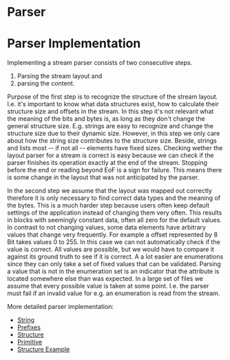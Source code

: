 # Parser

# Parser Implementation

Implementing a stream parser consists of two consecutive steps.

1. Parsing the stream layout and
2. parsing the content.

Purpose of the first step is to recognize the structure of the stream layout. I.e. it's important to know what data structures exist, how to calculate their structure size and offsets in the stream. In this step it's not relevant what the meaning of the bits and bytes is, as long as they don't change the general structure size. E.g. strings are easy to recognize and change the structure size due to their dynamic size. However, in this step we only care about how the string size contributes to the structure size. Beside, strings and lists most -- if not all -- elements have fixed sizes. Checking wether the layout parser for a stream is correct is easy because we can check if the parser finishes its operation exactly at the end of the stream. Stopping before the end or reading beyond EoF is a sign for failure. This means there is some change in the layout that was not anticipated by the parser.

In the second step we assume that the layout was mapped out correctly therefore it is only necessary to find correct data types and the meaning of the bytes. This is a much harder step because users often keep default settings of the application instead of changing them very often. This results in blocks with seemingly constant data, often all zero for the default values. In contrast to not changing values, some data elements have arbitrary values that change very frequently. For example a offset represented by 8 Bit takes values 0 to 255. In this case we can not automatically check if the value is correct. All values are possible, but we would have to compare it against its ground truth to see if it is correct. A a lot easier are enumerations since they can only take a set of fixed values that can be validated. Parsing a value that is not in the enumeration set is an indicator that the attribute is located somewhere else than was expected. In a large set of files we assume that every possible value is taken at some point. I.e. the parser must fail if an invalid value for e.g. an enumeration is read from the stream.

More detailed parser implementation:

- [String](/doc/parser/parser_string.md)
- [Prefixes](/doc/parser/parser_prefixes.md)
- [Structure](/doc/parser/parser_structure.md)
- [Primitive](/doc/parser/parser_primitive.md)
- [Structure Example](/doc/parser/example_structure.md)
